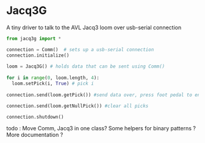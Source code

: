 # Jacq3G
A tiny driver to talk to the AVL Jacq3 loom over usb-serial connection

```python
from jacq3g import *

connection = Comm()  # sets up a usb-serial connection
connection.initialize() 
 
loom = Jacq3G() # holds data that can be sent using Comm()
 
for i in range(0, loom.length, 4):
  loom.setPick(i, True) # pick i
 
connection.send(loom.getPick()) #send data over, press foot pedal to engage

connection.send(loom.getNullPick()) #clear all picks

connection.shutdown()
```

todo : Move Comm, Jacq3 in one class? Some helpers for binary patterns ? More documentation ?
 
